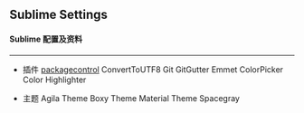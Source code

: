 ## Sublime Settings

#### Sublime 配置及资料
***
* 插件
[packagecontrol](https://packagecontrol.io/)
ConvertToUTF8
Git
GitGutter
Emmet
ColorPicker
Color Highlighter

* 主题
Agila Theme
Boxy Theme
Material Theme
Spacegray


